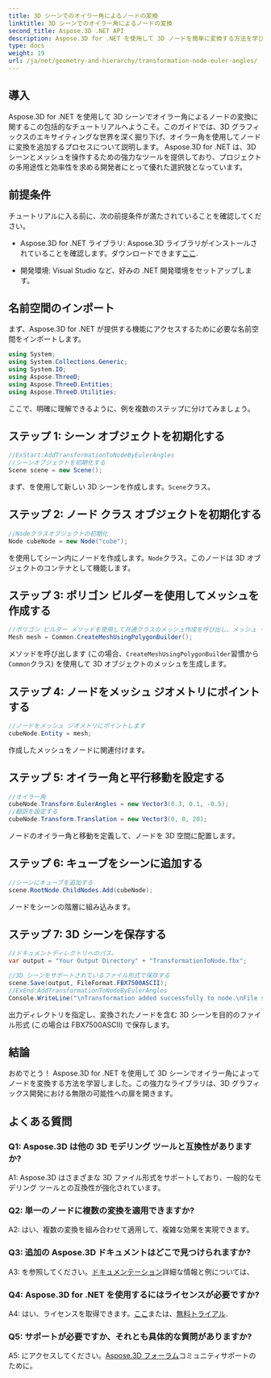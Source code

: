 ```yaml
---
title: 3D シーンでのオイラー角によるノードの変換
linktitle: 3D シーンでのオイラー角によるノードの変換
second_title: Aspose.3D .NET API
description: Aspose.3D for .NET を使用して 3D ノードを簡単に変換する方法を学びます。プロジェクトで素晴らしい結果を得るには、ステップバイステップのガイドに従ってください。
type: docs
weight: 19
url: /ja/net/geometry-and-hierarchy/transformation-node-euler-angles/
---
```

## 導入

Aspose.3D for .NET を使用して 3D シーンでオイラー角によるノードの変換に関するこの包括的なチュートリアルへようこそ。このガイドでは、3D グラフィックスのエキサイティングな世界を深く掘り下げ、オイラー角を使用してノードに変換を追加するプロセスについて説明します。 Aspose.3D for .NET は、3D シーンとメッシュを操作するための強力なツールを提供しており、プロジェクトの多用途性と効率性を求める開発者にとって優れた選択肢となっています。

## 前提条件

チュートリアルに入る前に、次の前提条件が満たされていることを確認してください。

-  Aspose.3D for .NET ライブラリ: Aspose.3D ライブラリがインストールされていることを確認します。ダウンロードできます[ここ](https://releases.aspose.com/3d/net/).

- 開発環境: Visual Studio など、好みの .NET 開発環境をセットアップします。

## 名前空間のインポート

まず、Aspose.3D for .NET が提供する機能にアクセスするために必要な名前空間をインポートします。

```csharp
using System;
using System.Collections.Generic;
using System.IO;
using Aspose.ThreeD;
using Aspose.ThreeD.Entities;
using Aspose.ThreeD.Utilities;
```

ここで、明確に理解できるように、例を複数のステップに分けてみましょう。

## ステップ 1: シーン オブジェクトを初期化する

```csharp
//ExStart:AddTransformationToNodeByEulerAngles
//シーンオブジェクトを初期化する
Scene scene = new Scene();
```

まず、を使用して新しい 3D シーンを作成します。`Scene`クラス。

## ステップ 2: ノード クラス オブジェクトを初期化する

```csharp
//Nodeクラスオブジェクトの初期化
Node cubeNode = new Node("cube");
```

を使用してシーン内にノードを作成します。`Node`クラス。このノードは 3D オブジェクトのコンテナとして機能します。

## ステップ 3: ポリゴン ビルダーを使用してメッシュを作成する

```csharp
//ポリゴン ビルダー メソッドを使用して共通クラスのメッシュ作成を呼び出し、メッシュ インスタンスを設定します
Mesh mesh = Common.CreateMeshUsingPolygonBuilder(); 
```

メソッドを呼び出します (この場合、`CreateMeshUsingPolygonBuilder`習慣から`Common`クラス) を使用して 3D オブジェクトのメッシュを生成します。

## ステップ 4: ノードをメッシュ ジオメトリにポイントする

```csharp
//ノードをメッシュ ジオメトリにポイントします
cubeNode.Entity = mesh;
```

作成したメッシュをノードに関連付けます。

## ステップ 5: オイラー角と平行移動を設定する

```csharp
//オイラー角
cubeNode.Transform.EulerAngles = new Vector3(0.3, 0.1, -0.5);            
//翻訳を設定する
cubeNode.Transform.Translation = new Vector3(0, 0, 20);
```

ノードのオイラー角と移動を定義して、ノードを 3D 空間に配置します。

## ステップ 6: キューブをシーンに追加する

```csharp
//シーンにキューブを追加する
scene.RootNode.ChildNodes.Add(cubeNode);
```

ノードをシーンの階層に組み込みます。

## ステップ 7: 3D シーンを保存する

```csharp
//ドキュメントディレクトリへのパス。
var output = "Your Output Directory" + "TransformationToNode.fbx";

//3D シーンをサポートされているファイル形式で保存する
scene.Save(output, FileFormat.FBX7500ASCII);
//ExEnd:AddTransformationToNodeByEulerAngles
Console.WriteLine("\nTransformation added successfully to node.\nFile saved at " + output);
```

出力ディレクトリを指定し、変換されたノードを含む 3D シーンを目的のファイル形式 (この場合は FBX7500ASCII) で保存します。

## 結論

おめでとう！ Aspose.3D for .NET を使用して 3D シーンでオイラー角によってノードを変換する方法を学習しました。この強力なライブラリは、3D グラフィックス開発における無限の可能性への扉を開きます。

## よくある質問

### Q1: Aspose.3D は他の 3D モデリング ツールと互換性がありますか?

A1: Aspose.3D はさまざまな 3D ファイル形式をサポートしており、一般的なモデリング ツールとの互換性が強化されています。

### Q2: 単一のノードに複数の変換を適用できますか?

A2: はい、複数の変換を組み合わせて適用して、複雑な効果を実現できます。

### Q3: 追加の Aspose.3D ドキュメントはどこで見つけられますか?

 A3: を参照してください。[ドキュメンテーション](https://reference.aspose.com/3d/net/)詳細な情報と例については、

### Q4: Aspose.3D for .NET を使用するにはライセンスが必要ですか?

 A4: はい、ライセンスを取得できます。[ここ](https://purchase.aspose.com/buy)または、[無料トライアル](https://releases.aspose.com/).

### Q5: サポートが必要ですか、それとも具体的な質問がありますか?

A5: にアクセスしてください。[Aspose.3D フォーラム](https://forum.aspose.com/c/3d/18)コミュニティサポートのために。